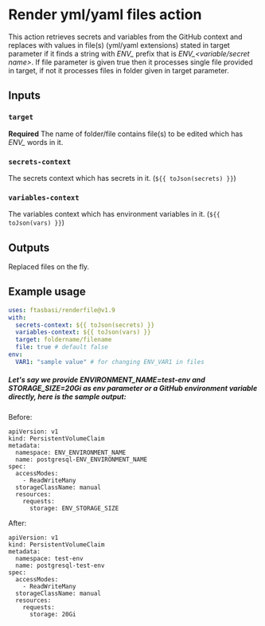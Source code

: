 # Render yml/yaml files action

This action retrieves secrets and variables from the GitHub context and replaces with values in file(s) (yml/yaml extensions) stated in target parameter if it finds a string with *ENV_* prefix that is *ENV_<variable/secret name>*. If file parameter is given true then it processes single file provided in target, if not it processes files in folder given in target parameter. 

## Inputs

### `target`

**Required** The name of folder/file contains file(s) to be edited which has *ENV_* words in it.

### `secrets-context`

The secrets context which has secrets in it. (`${{ toJson(secrets) }}`)

### `variables-context`

The variables context which has environment variables in it. (`${{ toJson(vars) }}`)

## Outputs

Replaced files on the fly.

## Example usage

```yaml
uses: ftasbasi/renderfile@v1.9
with:
  secrets-context: ${{ toJson(secrets) }}
  variables-context: ${{ toJson(vars) }}
  target: foldername/filename
  file: true # default false
env:
  VAR1: "sample value" # for changing ENV_VAR1 in files
```

##### Let's say we provide ENVIRONMENT_NAME=test-env and STORAGE_SIZE=20Gi as env parameter or a GitHub environment variable directly, here is the sample output:

Before:
```
apiVersion: v1
kind: PersistentVolumeClaim
metadata:
  namespace: ENV_ENVIRONMENT_NAME
  name: postgresql-ENV_ENVIRONMENT_NAME
spec:
  accessModes:
    - ReadWriteMany
  storageClassName: manual
  resources:
    requests:
      storage: ENV_STORAGE_SIZE
```

After:
```
apiVersion: v1
kind: PersistentVolumeClaim
metadata:
  namespace: test-env
  name: postgresql-test-env
spec:
  accessModes:
    - ReadWriteMany
  storageClassName: manual
  resources:
    requests:
      storage: 20Gi
```